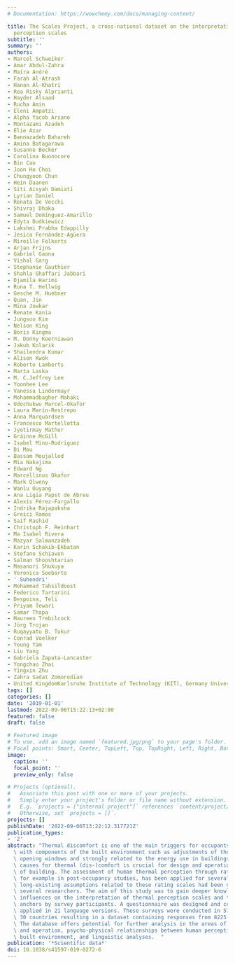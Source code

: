 ```yaml
---
# Documentation: https://wowchemy.com/docs/managing-content/

title: The Scales Project, a cross-national dataset on the interpretation of thermal
  perception scales
subtitle: ''
summary: ''
authors:
- Marcel Schweiker
- Amar Abdul-Zahra
- Maíra André
- Farah Al-Atrash
- Hanan Al-Khatri
- Rea Risky Alprianti
- Hayder Alsaad
- Rucha Amin
- Eleni Ampatzi
- Alpha Yacob Arsano
- Montazami Azadeh
- Elie Azar
- Bannazadeh Bahareh
- Amina Batagarawa
- Susanne Becker
- Carolina Buonocore
- Bin Cao
- Joon Ho Choi
- Chungyoon Chun
- Hein Daanen
- Siti Aisyah Damiati
- Lyrian Daniel
- Renata De Vecchi
- Shivraj Dhaka
- Samuel Domínguez-Amarillo
- Edyta Dudkiewicz
- Lakshmi Prabha Edappilly
- Jesica Fernández-Agüera
- Mireille Folkerts
- Arjan Frijns
- Gabriel Gaona
- Vishal Garg
- Stephanie Gauthier
- Shahla Ghaffari Jabbari
- Djamila Harimi
- Runa T. Hellwig
- Gesche M. Huebner
- Quan, Jin
- Mina Jowkar
- Renate Kania
- Jungsoo Kim
- Nelson King
- Boris Kingma
- M. Donny Koerniawan
- Jakub Kolarik
- Shailendra Kumar
- Alison Kwok
- Roberto Lamberts
- Marta Laska
- M. C.Jeffrey Lee
- Yoonhee Lee
- Vanessa Lindermayr
- Mohammadbagher Mahaki
- Udochukwu Marcel-Okafor
- Laura Marín-Restrepo
- Anna Marquardsen
- Francesco Martellotta
- Jyotirmay Mathur
- Gráinne McGill
- Isabel Mino-Rodriguez
- Di Mou
- Bassam Moujalled
- Mia Nakajima
- Edward Ng
- Marcellinus Okafor
- Mark Olweny
- Wanlu Ouyang
- Ana Ligia Papst de Abreu
- Alexis Pérez-Fargallo
- Indrika Rajapaksha
- Greici Ramos
- Saif Rashid
- Christoph F. Reinhart
- Ma Isabel Rivera
- Mazyar Salmanzadeh
- Karin Schakib-Ekbatan
- Stefano Schiavon
- Salman Shooshtarian
- Masanori Shukuya
- Veronica Soebarto
- ' Suhendri'
- Mohammad Tahsildoost
- Federico Tartarini
- Despoina, Teli
- Priyam Tewari
- Samar Thapa
- Maureen Trebilcock
- Jörg Trojan
- Ruqayyatu B. Tukur
- Conrad Voelker
- Yeung Yam
- Liu Yang
- Gabriela Zapata-Lancaster
- Yongchao Zhai
- Yingxin Zhu
- Zahra Sadat Zomorodian
- United KingdomKarlsruhe Institute of Technology (KIT), Germany University of Southampton
tags: []
categories: []
date: '2019-01-01'
lastmod: 2022-09-06T15:22:13+02:00
featured: false
draft: false

# Featured image
# To use, add an image named `featured.jpg/png` to your page's folder.
# Focal points: Smart, Center, TopLeft, Top, TopRight, Left, Right, BottomLeft, Bottom, BottomRight.
image:
  caption: ''
  focal_point: ''
  preview_only: false

# Projects (optional).
#   Associate this post with one or more of your projects.
#   Simply enter your project's folder or file name without extension.
#   E.g. `projects = ["internal-project"]` references `content/project/deep-learning/index.md`.
#   Otherwise, set `projects = []`.
projects: []
publishDate: '2022-09-06T13:22:12.317721Z'
publication_types:
- '2'
abstract: "Thermal discomfort is one of the main triggers for occupants' interactions\
  \ with components of the built environment such as adjustments of thermostats and/or\
  \ opening windows and strongly related to the energy use in buildings. Understanding\
  \ causes for thermal (dis-)comfort is crucial for design and operation of any type\
  \ of building. The assessment of human thermal perception through rating scales,\
  \ for example in post-occupancy studies, has been applied for several decades; however,\
  \ long-existing assumptions related to these rating scales had been questioned by\
  \ several researchers. The aim of this study was to gain deeper knowledge on contextual\
  \ influences on the interpretation of thermal perception scales and their verbal\
  \ anchors by survey participants. A questionnaire was designed and consequently\
  \ applied in 21 language versions. These surveys were conducted in 57 cities in\
  \ 30 countries resulting in a dataset containing responses from 8225 participants.\
  \ The database offers potential for further analysis in the areas of building design\
  \ and operation, psycho-physical relationships between human perception and the\
  \ built environment, and linguistic analyses.  "
publication: '*Scientific data*'
doi: 10.1038/s41597-019-0272-6
---
```

